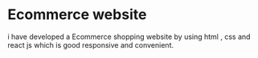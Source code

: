 #  Ecommerce website

i have developed a Ecommerce shopping website by using html , css and react js which is good responsive and convenient.
